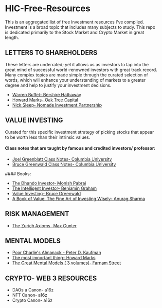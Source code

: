 # HIC-Free-Resources

This is an aggregated list of free Investment resources I've compiled.
Investment is a broad topic that includes many subjects to study. This repo is dedicated primarily to the Stock Market and Crypto Market in great length. 

## LETTERS TO SHAREHOLDERS 
 These letters are underrated; yet it allows us as investors to tap into the great mind of successful world-renowned investors with great track record. Many complex topics are made simple through the curated selection of words, which will enhance your understanding of markets to a greater degree and help to justify your investment decisions.

<ul>
  <li><a href = "https://www.berkshirehathaway.com/letters/letters.html"> Warren Buffet- Bershire Hathaway</a></li>
  <li><a href = "https://www.oaktreecapital.com/insights/memos"> Howard Marks- Oak Tree Capital</a></li>
  <li><a href = "https://igyfoundation.org.uk/wp-content/uploads/2021/03/Full_Collection_Nomad_Letters_.pdf"> Nick Sleep- Nomade Investment Partnership</a></li>
</ul>

## VALUE INVESTING
  Curated for this specific investment strategy of picking stocks that appear to be worth less than their intrinsic values.
  
  #### Class notes that are taught by famous and credited investors/ professor:
 <ul>
  <li><a href = "https://focusedcompounding.com/wp-content/uploads/2018/03/Joel-Greenblatt-Class.pdf"> Joel Greenblatt Class Notes- Columbia University</a></li>
  <li><a href = "http://csinvesting.org/wp-content/uploads/2012/06/greenwald-vi-process-foundation_final.pdf">Bruce Greenwald Class Notes- Columbia University</a></li>
</ul>
  #### Books:
 <ul>
  <li><a href = "https://www.amazon.ca/Dhandho-Investor-Low-Risk-Paperback-Investing/dp/B07RY75NGR/ref=sr_1_2?crid=JKPR8XVRHWDS&keywords=dhando+investor&qid=1658285179&sprefix=dhando+investo%2Caps%2C134&sr=8-2"> The Dhando Investor- Monish Pabrai</a></li>
  <li><a href = "https://www.amazon.ca/Intelligent-Investor-Definitive-Value-Investing/dp/0060555661/ref=sr_1_4?crid=16CE0TJBBU5MR&keywords=the+intelligent+investor&qid=1658285710&s=books&sprefix=the+intelli%2Cstripbooks%2C139&sr=1-4">The Intelligent Investor- Benjamin Graham</a></li>
 <li><a href = "https://www.amazon.ca/Value-Investing-Graham-Buffett-Beyond/dp/0470116730/ref=sr_1_2?crid=26WJ80UT26Y0B&keywords=value+investing+bruce&qid=1658286839&s=books&sprefix=value+investing+bruce%2Cstripbooks%2C150&sr=1-2">Value Investing- Bruce Greenwald</a></li>
 <li><a href = "https://www.amazon.ca/Book-Value-Fine-Investing-Wisely/dp/0231175426/ref=sr_1_1?crid=3HIDBVUIBJ3CN&keywords=Book+of+Value%3A+The+Fine+Art+of+Investing+Wisely&qid=1658286913&s=books&sprefix=book+of+value+the+fine+art+of+investing+wisely%2Cstripbooks%2C207&sr=1-1">A Book of Value: The Fine Art of Investing Wisely- Anurag Sharma</a></li>
</ul>

## RISK MANAGEMENT
<ul>
 <li><a href = "https://www.amazon.ca/Zurich-Axioms-Harriman-Definitive-generations/dp/0857198726/ref=sr_1_1?crid=1Q5TOE10PRRXD&keywords=the+zurich+axioms&qid=1657911610&sprefix=the+zurich+axiom%2Caps%2C114&sr=8-1">The Zurich Axioms- Max Gunter </a> </li>
</ul>

## MENTAL MODELS
<ul>
 <li><a href ="https://www.amazon.ca/Poor-Charlies-Almanack-Expanded-Hardcover/dp/1578645018/ref=sr_1_1?crid=2VTK1TVR5TJ1W&keywords=Poor+Charlie%27s+Almanack&qid=1658285222&sprefix=poor+charlie%27s+almanack%2Caps%2C130&sr=8-1">Poor Charlie's Almanack - Peter D. Kaufman <a> </li>
 <li><a href ="https://www.amazon.ca/most-important-thing-Howard-Marks/dp/9353022797/ref=sr_1_1?crid=1S9ESARWQTB4K&keywords=the+most+important+thing&qid=1658287118&s=books&sprefix=the+most+imp%2Cstripbooks%2C133&sr=1-1">The most important thing- Howard Marks <a> </li>
 <li><a href ="https://fs.blog/tgmm/">The Great Mental Models ( 3 volumes)- Farnam Street <a> </li>
</ul>

## CRYPTO- WEB 3 RESOURCES 
 <ul>
  <li><a href="https://future.com/dao-canon/"> <a>DAOs a Canon- a16z </li>
  <li><a href="https://future.com/nft-canon/"> <a> NFT Canon- a16z </li>
  <li><a href="https://a16z.com/2018/02/10/crypto-readings-resources/"> <a>Crypto Canon- a16z </li>
 </ul>
  
  
